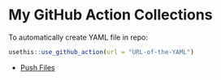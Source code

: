 # My GitHub Action Collections

To automatically create YAML file in repo:

```r
usethis::use_github_action(url = "URL-of-the-YAML")
```

-   [Push Files](./push-files/push-files.yml)